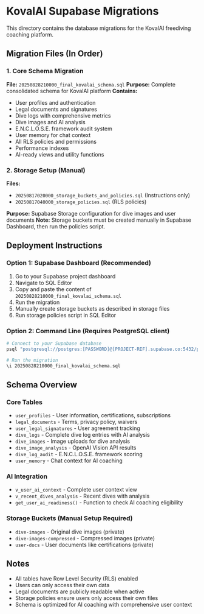 # KovalAI Supabase Migrations

This directory contains the database migrations for the KovalAI freediving coaching platform.

## Migration Files (In Order)

### 1. Core Schema Migration

**File:** `20250828210000_final_kovalai_schema.sql`
**Purpose:** Complete consolidated schema for KovalAI platform
**Contains:**

- User profiles and authentication
- Legal documents and signatures
- Dive logs with comprehensive metrics
- Dive images and AI analysis
- E.N.C.L.O.S.E. framework audit system
- User memory for chat context
- All RLS policies and permissions
- Performance indexes
- AI-ready views and utility functions

### 2. Storage Setup (Manual)

**Files:**

- `20250817020000_storage_buckets_and_policies.sql` (Instructions only)
- `20250817040000_storage_policies.sql` (RLS policies)

**Purpose:** Supabase Storage configuration for dive images and user documents
**Note:** Storage buckets must be created manually in Supabase Dashboard, then run the policies script.

## Deployment Instructions

### Option 1: Supabase Dashboard (Recommended)

1. Go to your Supabase project dashboard
2. Navigate to SQL Editor
3. Copy and paste the content of `20250828210000_final_kovalai_schema.sql`
4. Run the migration
5. Manually create storage buckets as described in storage files
6. Run storage policies script in SQL Editor

### Option 2: Command Line (Requires PostgreSQL client)

```bash
# Connect to your Supabase database
psql "postgresql://postgres:[PASSWORD]@[PROJECT-REF].supabase.co:5432/postgres"

# Run the migration
\i 20250828210000_final_kovalai_schema.sql
```

## Schema Overview

### Core Tables

- `user_profiles` - User information, certifications, subscriptions
- `legal_documents` - Terms, privacy policy, waivers
- `user_legal_signatures` - User agreement tracking
- `dive_logs` - Complete dive log entries with AI analysis
- `dive_images` - Image uploads for dive analysis
- `dive_image_analysis` - OpenAI Vision API results
- `dive_log_audit` - E.N.C.L.O.S.E. framework scoring
- `user_memory` - Chat context for AI coaching

### AI Integration

- `v_user_ai_context` - Complete user context view
- `v_recent_dives_analysis` - Recent dives with analysis
- `get_user_ai_readiness()` - Function to check AI coaching eligibility

### Storage Buckets (Manual Setup Required)

- `dive-images` - Original dive images (private)
- `dive-images-compressed` - Compressed images (private)
- `user-docs` - User documents like certifications (private)

## Notes

- All tables have Row Level Security (RLS) enabled
- Users can only access their own data
- Legal documents are publicly readable when active
- Storage policies ensure users only access their own files
- Schema is optimized for AI coaching with comprehensive user context
